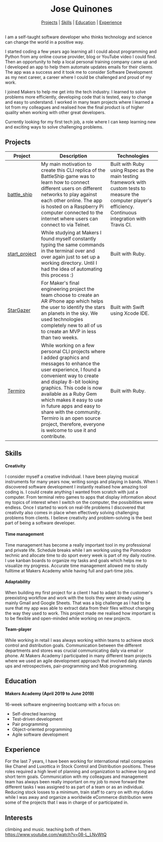 <h1 align="center">
  Jose Quinones
</h1>
<p align="center">
  <a href="#projects">Projects</a> |
  <a href="#skills">Skills</a> |
  <a href="#education">Education</a> |
  <a href="#experience">Experience</a>
  <br><br>
</p>

I am a self-taught software developer who thinks technology and science can change the world in a positive way.

I started coding a few years ago learning all I could about programming and Python from any online course provider, blog or YouTube video I could find. Then an opportunity to help a local personal training company came up and I developed an app to help them automate updates emails for their clients. The app was a success and it took me to consider Software Development as my next career, a career where I could be challenged and proud of my work. 

I joined Makers to help me get into the tech industry. I learned to solve problems more efficiently, developing code that is tested, easy to change and easy to understand. I worked in many team projects where I learned a lot from my colleagues and realised how the final product is of higher quality when working with other great developers. 

Currently looking for my first tech job, a role where I can keep learning new and exciting ways to solve challenging problems.

## Projects

| Project  | Description   | Technologies   |
|----------|---------------|----------------|
| [battle_ship](https://github.com/jo-quin/battle_ship) | My main motivation to create this CLI replica of the BattleShip game was to learn how to connect different users on different networks to play against each other online. The app is hosted on a Raspberry Pi computer connected to the internet where users can connect to via Telnet. | Built with Ruby using Rspec as the main testing framework with custom tests to measure the computer player's efficiency. Continuous integration with Travis CI. |
| [start_project](https://github.com/jo-quin/start_project) | While studying at Makers I found myself constantly typing the same commands in the terminal over and over again just to set up a working directory. Until I had the idea of automating this process :) | Built with Ruby. |
| [StarGazer](https://github.com/jo-quin/stargazer) | For Maker's final engineering project the team choose to create an AR iPhone app which helps the user to identify the stars an planets in the sky. We used technologies completely new to all of us to create an MVP in less than two weeks. | Built with Swift using Xcode IDE. |
| [Termiro](https://github.com/jo-quin/termiro) | While working on a few personal CLI projects where I added graphics and messages to enhance the user experience, I found a convenient way to create and display 8-bit looking graphics. This code is now available as a Ruby Gem which makes it easy to use in future apps and easy to share with the community. Termiro is an open source project, therefore, everyone is welcome to use it and contribute. | Built with Ruby. |

## Skills

#### Creativity

I consider myself a creative individual. I have been playing musical instruments for many years now, writing songs and playing in bands. When I discovered software development I instantly realised how amazing tool coding is. I could create anything I wanted from scratch with just a computer. From terminal retro games to apps that display information about my topics of interest when I switch on the computer, the possibilities were endless. Once I started to work on real-life problems I discovered that creativity also comes in place when effectively solving challenging problems from clients. I believe creativity and problem-solving is the best part of being a software developer. 

#### Time management

Time management has become a really important tool in my professional and private life. Schedule breaks while I am working using the Pomodoro technic and allocate time to do sport every week is part of my daily routine. I use kanban boards to organize my tasks and goals which helps me to visualize my progress.  Accurate time management allowed me to study fulltime at Makers Academy while having full and part-time jobs.

#### Adaptability

When building my first project for a client I had to adapt to the customer's preexisting workflow and work with the tools they were already using mainly Gmail and Google Sheets.  That was a big challenge as I had to be sure that my app was able to extract data from their files without changing the way they used to work. 
This project made me realised how important is to be flexible and open-minded while working on new projects.   

#### Team-player

While working in retail I was always working within teams to achieve stock control and distribution goals. Communication between the different departments and stores was crucial communicating daily via email or phone. At Makers Academy I participated in many different team projects where we used an agile development approach that involved daily stands ups and retrospectives, pair-programming and Mob programming.

## Education

#### Makers Academy (April 2019 to June 2019)

16-week software engineering bootcamp with a focus on:
- Self-directed learning
- Test-driven development
- Pair programming
- Object-oriented programming
- Agile software development

## Experience

For the last 7 years, I have been working for international retail companies like Chanel and Luxottica in Stock Control and Distribution positions. 
These roles required a high level of planning and organization to achieve long and short term goals. Communication with my colleagues and management team has always been really important on my job to move forward the different tasks I was assigned to as part of a team or as an individual. 
Reducing stock losses to a minimum, train staff to carry on with my duties while I was away and organize a worldwide eCommerce distribution were some of the projects that I was in charge of or participated in. 

## Interests

climbing and music. teaching both of them.
https://www.youtube.com/watch?v=08-L_LNvWtQ

